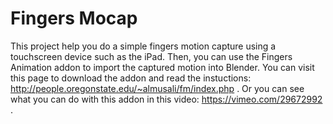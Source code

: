 # Fingers Mocap
This project help you do a simple fingers motion capture using a touchscreen device such as the iPad.
Then, you can use the Fingers Animation addon to import the captured motion into Blender.
You can visit this page to download the addon and read the instuctions: http://people.oregonstate.edu/~almusali/fm/index.php . Or you can see what you can do with this addon in this video: https://vimeo.com/29672992 .
